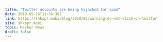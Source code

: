 ```yaml
---
title: "Twitter accounts are being hijacked for spam"
date: 2019-05-26T11:38:38Z
link: https://shkspr.mobi/blog/2019/05/warning-do-not-click-on-twitter-ads/?utm_medium=RSS&utm_source=hune
site: shkspr.mobi
topic: Hacker News
draft: false
---
```


